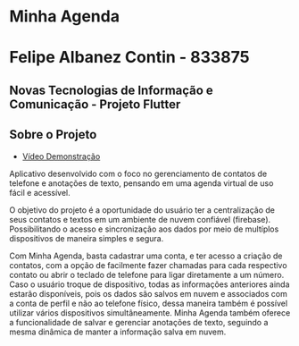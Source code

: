 # Minha Agenda

# Felipe Albanez Contin - 833875 

## Novas Tecnologias de Informação e Comunicação - Projeto Flutter

## Sobre o Projeto

- [Vídeo Demonstração](https://docs.flutter.dev/get-started/codelab)

Aplicativo desenvolvido com o foco no gerenciamento de contatos de telefone e anotações de texto, pensando em uma agenda virtual de uso fácil e acessível.

O objetivo do projeto é a oportunidade do usuário ter a centralização de seus contatos e textos em um ambiente de nuvem confiável (firebase). Possibilitando o acesso e sincronização aos dados por meio de multíplos dispositivos de maneira simples e segura.

Com Minha Agenda, basta cadastrar uma conta, e ter acesso a criação de contatos, com a opção de facilmente fazer chamadas para cada respectivo contato ou abrir o teclado de telefone para ligar diretamente a um número. Caso o usuário troque de dispositivo, todas as informações anteriores ainda estarão disponíveis, pois os dados são salvos em nuvem e associados com a conta de perfil e não ao telefone físico, dessa maneira também é possível utilizar vários dispositivos simultâneamente. Minha Agenda também oferece a funcionalidade de salvar e gerenciar anotações de texto, seguindo a mesma dinâmica de manter a informação salva em nuvem.
